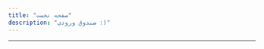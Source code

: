 ```yaml
---
title: "صفحه نخست"
description: "صندوق ورودی :)"
---
```


<div>

<HomeIntro />

</div>

<hr >

<LogsArchives />
